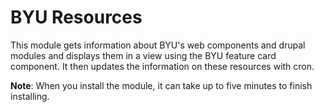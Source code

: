 # BYU Resources

This module gets information about BYU's web components and drupal modules and displays them in a view using the BYU feature card component. It then updates the information on these resources with cron.

**Note**: When you install the module, it can take up to five minutes to finish installing.
